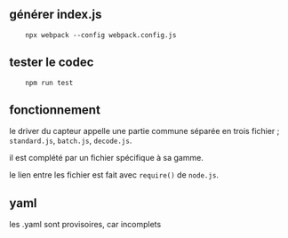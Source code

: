 ## générer index.js

        npx webpack --config webpack.config.js

## tester le codec

        npm run test

## fonctionnement

<p>le driver du capteur appelle une partie commune séparée en trois fichier ; <code>standard.js</code>, <code>batch.js</code>, <code>decode.js</code>.</p>
<p>il est complété par un fichier spécifique à sa gamme.</p>

<p>le lien entre les fichier est fait avec <code>require()</code> de <code>node.js</code>. </p>

## yaml

<p>les .yaml sont provisoires, car incomplets</p>